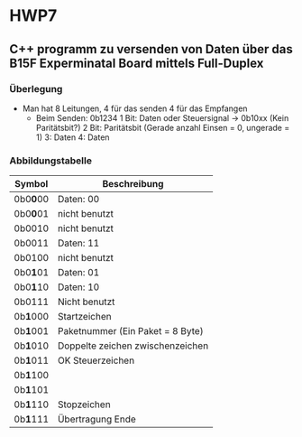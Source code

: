 # HWP7

## C++ programm zu versenden von Daten über das B15F Experminatal Board mittels Full-Duplex

### Überlegung

- Man hat 8 Leitungen, 4 für das senden 4 für das Empfangen
    - Beim Senden: 0b1234
    1 Bit: Daten oder Steuersignal -> 0b10xx (Kein Paritätsbit?)
    2 Bit: Paritätsbit (Gerade anzahl Einsen = 0, ungerade = 1)
    3: Daten
    4: Daten

### Abbildungstabelle
 Symbol | Beschreibung |
--------|--------------|
0b0**0**00  | Daten: 00
0b0**0**01  | nicht benutzt
0b0010  | nicht benutzt
0b0011  | Daten: 11
0b0100  | nicht benutzt
0b0**1**01  | Daten: 01
0b0**1**10  | Daten: 10
0b0111  | Nicht benutzt
0b**1**000  | Startzeichen
0b**1**001  | Paketnummer (Ein Paket = 8 Byte)
0b**1**010  | Doppelte zeichen zwischenzeichen
0b**1**011  | OK Steuerzeichen
0b**1**100  | 
0b**1**101  |
0b**1**110  | Stopzeichen
0b**1**111  | Übertragung Ende